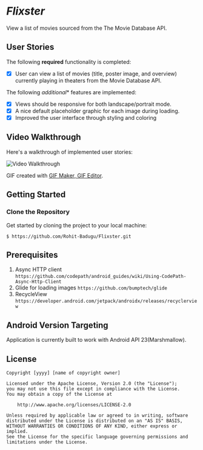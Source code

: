 # *Flixster*

View a list of movies sourced from the The Movie Database API.

## User Stories

The following **required** functionality is completed:

* [X] User can view a list of movies (title, poster image, and overview) currently playing in theaters from the Movie Database API.

The following *additional** features are implemented:

* [X] Views should be responsive for both landscape/portrait mode.
* [X] A nice default placeholder graphic for each image during loading.
* [X] Improved the user interface through styling and coloring 

## Video Walkthrough

Here's a walkthrough of implemented user stories:

<img src='walkthrough.gif' title='Video Walkthrough' width='' alt='Video Walkthrough' />

GIF created with [GIF Maker, GIF Editor](https://play.google.com/store/apps/details?id=com.media.zatashima.studio&hl=en_US&gl=US).

## Getting Started

### Clone the Repository

Get started by cloning the project to your local machine:

```
$ https://github.com/Rohit-Badugu/Flixster.git
```

## Prerequisites
1. Async HTTP client ```https://github.com/codepath/android_guides/wiki/Using-CodePath-Async-Http-Client```
2. Glide for loading images ```https://github.com/bumptech/glide```
3. RecycleView ```https://developer.android.com/jetpack/androidx/releases/recyclerview```


## Android Version Targeting
Application is currently built to work with Android API 23(Marshmallow). 



## License

    Copyright [yyyy] [name of copyright owner]

    Licensed under the Apache License, Version 2.0 (the "License");
    you may not use this file except in compliance with the License.
    You may obtain a copy of the License at

        http://www.apache.org/licenses/LICENSE-2.0

    Unless required by applicable law or agreed to in writing, software
    distributed under the License is distributed on an "AS IS" BASIS,
    WITHOUT WARRANTIES OR CONDITIONS OF ANY KIND, either express or implied.
    See the License for the specific language governing permissions and
    limitations under the License.
